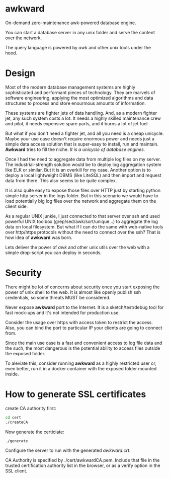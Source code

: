 # awkward

On-demand zero-maintenance awk-powered database engine.

You can start a database server in any unix folder
and serve the content over the network.

The query language is powered by *awk* and other unix tools under the hood.

# Design

Most of the modern database management systems are highly sophisticated
and performant pieces of technology. They are marvels of software engineering,
applying the most optimized algorithms and data structures
to process and store enourmous amounts of information.

These systems are fighter jets of data handling.
And, as a modern fighter jet, any such system costs a lot.
It needs a highly skilled maintenance crew and pilot,
it needs expensive spare parts,
and it burns a lot of jet fuel.

But what if you don't need a fighter jet, and all you need is a cheap unicycle.
Maybe your use case doesn't require enormous power and needs just a simple
data access solution that is super-easy to install, run and maintain.
**Awkward** tries to fill the niche. *It is a unicycle of database engines.*

Once I had the need to aggregate data from multiple log files on my server.
The industrial-strength solution would be to deploy log aggregation system
like ELK or similar. But it is an overkill for my case.
Another option is to deploy a local lightweight DBMS (like LiteSQL)
and then import and request data from there. This also seems to be quite complex.

It is also quite easy to expose those files over HTTP just by starting
python simple http server in the logs folder.
But in this scenario we would have to load potentially big log files
over the network and aggregate them on the client side.

As a regular UNIX junkie, I just connected to that server over ssh
and used powerful UNIX toolbox (grep/sed/awk/sort/unique...)
to aggregate the log data on local filesystem.
But what if I can do the same with web-native tools
over http/https protocols without the need to connect over the ssh?
That is how idea of **awkward** was born.

Lets deliver the power of *awk* and other unix utils over the web
with a simple drop-script you can deploy in seconds.


# Security

There might be lot of concerns about security once you start exposing
the power of unix shell to the web.
It is almost like openly publish ssh credentials,
so some threats MUST be considered.

Never expose **awkward** port to the Internet.
It is a sketch/test/debug tool for fast mock-ups
and it's not intended for production use.

Consider the usage over https with access token
to restrict the access.
Also, you can bind the port to particular IP
your clients are going to connect from.

Since the main use case is a fast and convenient access
to log file data and the such,
the most dangerous is the potential ability
to access files outside the exposed folder.

To aleviate this, consider running **awkward** as a highly restricted user
or, even better, run it in a docker container
with the exposed folder mounted inside.


# How to generate SSL certificates

create CA authority first:

```bash
cd cert
./createCA
```

Now generate the certiciate:
```bash
./generate
```

Configure the server to run with the generated *awkward.crt*.

CA Authority is specified by ./cert/awkwardCA.pem.
Include that file in the trusted certification authority list in the browser,
or as a verify option in the SSL client.

